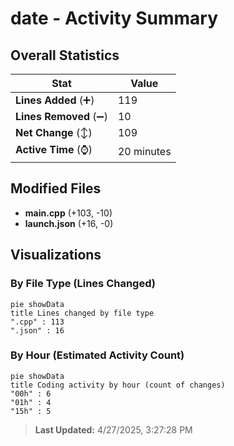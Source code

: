 # date - Activity Summary 

## Overall Statistics

| Stat                   | Value                                                             |
| ---------------------- | ----------------------------------------------------------------- |
| **Lines Added** (➕)   | 119                                          |
| **Lines Removed** (➖) | 10                                        |
| **Net Change** (↕)    | 109                |
| **Active Time** (⌚)   | 20 minutes |


## Modified Files
- **main.cpp** (+103, -10)
- **launch.json** (+16, -0)

## Visualizations

### By File Type (Lines Changed)

```mermaid
pie showData
title Lines changed by file type
".cpp" : 113
".json" : 16
```

### By Hour (Estimated Activity Count)

```mermaid
pie showData
title Coding activity by hour (count of changes)
"00h" : 6
"01h" : 4
"15h" : 5
```


> **Last Updated:** 4/27/2025, 3:27:28 PM